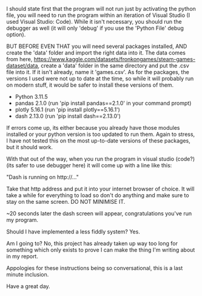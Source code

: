 I should state first that the program will not run just by activating the python file, you will need to run the program within an iteration of Visual Studio (I used Visual Studio: Code). 
While it isn't necessary, you should run the debugger as well (it will only 'debug' if you use the 'Python File' debug option).

BUT BEFORE EVEN THAT you will need several packages installed, AND create the 'data' folder and import the right data into it.
The data comes from here, https://www.kaggle.com/datasets/fronkongames/steam-games-dataset/data, create a 'data' folder in the same directory and put the .csv file into it.
If it isn't already, name it 'games.csv'.
As for the packages, the versions I used were not up to date at the time, so while it will probably run on modern stuff, it would be safer to install these versions of them.

- Python 3.11.5
- pandas 2.1.0 (run 'pip install pandas==2.1.0' in your command prompt)
- plotly 5.16.1 (run 'pip install plotly==5.16.1')
- dash 2.13.0 (run 'pip install dash==2.13.0')

If errors come up, its either because you already have those modules installed or your python version is too updated to run them. 
Again to stress, I have not tested this on the most up-to-date versions of these packages, but it should work.

With that out of the way, when you run the program in visual studio (code?) (its safer to use debugger here) it will come up with a line like this: 

"Dash is running on http://..." 

Take that http address and put it into your internet browser of choice. It will take a while for everything to load so don't do anything and make sure to stay on the same screen. 
DO NOT MINIMISE IT. 

~20 seconds later the dash screen will appear, congratulations you've run my program. 

Should I have implemented a less fiddly system? Yes. 

Am I going to? No, this project has already taken up way too long for something which only exists to prove I can make the thing I'm writing about in my report. 

Appologies for these instructions being so conversational, this is a last minute inclusion. 

Have a great day.
